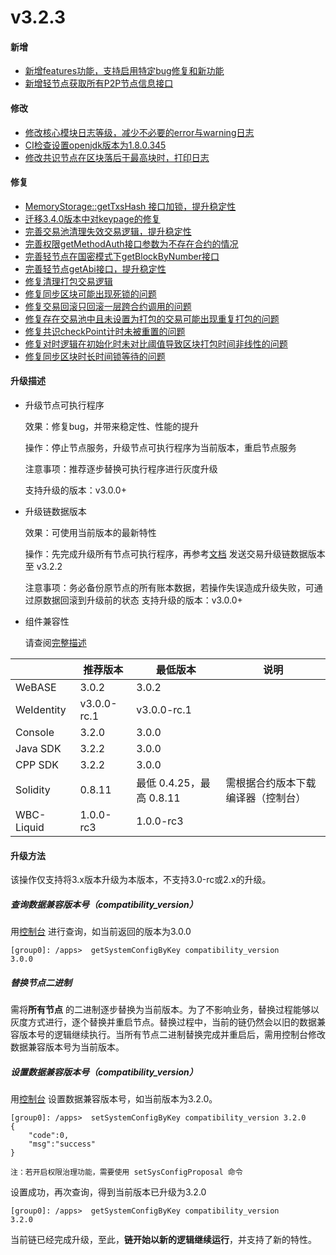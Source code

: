 # v3.2.3

#### 新增

* [新增features功能，支持启用特定bug修复和新功能](https://github.com/FISCO-BCOS/FISCO-BCOS/pull/3749)
* [新增轻节点获取所有P2P节点信息接口](https://github.com/FISCO-BCOS/FISCO-BCOS/pull/3775)

#### 修改

* [修改核心模块日志等级，减少不必要的error与warning日志](https://github.com/FISCO-BCOS/FISCO-BCOS/pull/3787)
* [CI检查设置openjdk版本为1.8.0.345](https://github.com/FISCO-BCOS/FISCO-BCOS/pull/3783)
* [修改共识节点在区块落后于最高块时，打印日志](https://github.com/FISCO-BCOS/FISCO-BCOS/pull/3744)

#### 修复

* [MemoryStorage::getTxsHash 接口加锁，提升稳定性](https://github.com/FISCO-BCOS/FISCO-BCOS/pull/3789)
* [迁移3.4.0版本中对keypage的修复](https://github.com/FISCO-BCOS/FISCO-BCOS/pull/3702)
* [完善交易池清理失效交易逻辑，提升稳定性](https://github.com/FISCO-BCOS/FISCO-BCOS/pull/3774)
* [完善权限getMethodAuth接口参数为不存在合约的情况](https://github.com/FISCO-BCOS/FISCO-BCOS/pull/3823)
* [完善轻节点在国密模式下getBlockByNumber接口](https://github.com/FISCO-BCOS/FISCO-BCOS/pull/3750)
* [完善轻节点getAbi接口，提升稳定性](https://github.com/FISCO-BCOS/FISCO-BCOS/pull/3768)
* [修复清理打包交易逻辑](https://github.com/FISCO-BCOS/FISCO-BCOS/pull/3678)
* [修复同步区块可能出现死锁的问题](https://github.com/FISCO-BCOS/FISCO-BCOS/pull/3751)
* [修复交易回滚只回滚一层跨合约调用的问题](https://github.com/FISCO-BCOS/FISCO-BCOS/pull/3620)
* [修复存在交易池中且未设置为打包的交易可能出现重复打包的问题](https://github.com/FISCO-BCOS/FISCO-BCOS/pull/3755)
* [修复共识checkPoint计时未被重置的问题](https://github.com/FISCO-BCOS/FISCO-BCOS/pull/3760)
* [修复对时逻辑在初始化时未对比阈值导致区块打包时间非线性的问题](https://github.com/FISCO-BCOS/FISCO-BCOS/pull/3776)
* [修复同步区块时长时间锁等待的问题](https://github.com/FISCO-BCOS/FISCO-BCOS/pull/3807)

#### 升级描述

* 升级节点可执行程序

  效果：修复bug，并带来稳定性、性能的提升

  操作：停止节点服务，升级节点可执行程序为当前版本，重启节点服务

  注意事项：推荐逐步替换可执行程序进行灰度升级

  支持升级的版本：v3.0.0+

* 升级链数据版本

  效果：可使用当前版本的最新特性

  操作：先完成升级所有节点可执行程序，再参考[文档](https://fisco-bcos-doc.readthedocs.io/zh_CN/latest/docs/introduction/change_log/3_2_1.html#id5)
  发送交易升级链数据版本至 v3.2.2

  注意事项：务必备份原节点的所有账本数据，若操作失误造成升级失败，可通过原数据回滚到升级前的状态
  支持升级的版本：v3.0.0+

* 组件兼容性

  请查阅[完整描述](https://fisco-bcos-documentation.readthedocs.io/zh_CN/latest/docs/compatibility.html#fisco-bcos-v3-2-2)

|            | 推荐版本        | 最低版本                | 说明                |
|------------|-------------|---------------------|-------------------|
| WeBASE     | 3.0.2       | 3.0.2               |                   |
| WeIdentity | v3.0.0-rc.1 | v3.0.0-rc.1         |                   |
| Console    | 3.2.0       | 3.0.0               |                   |
| Java SDK   | 3.2.2       | 3.0.0               |                   |
| CPP SDK    | 3.2.2       | 3.0.0               |                   |
| Solidity   | 0.8.11      | 最低 0.4.25，最高 0.8.11 | 需根据合约版本下载编译器（控制台） |
| WBC-Liquid | 1.0.0-rc3   | 1.0.0-rc3           |                   |

#### 升级方法

该操作仅支持将3.x版本升级为本版本，不支持3.0-rc或2.x的升级。

##### 查询数据兼容版本号（compatibility_version）

用[控制台](https://fisco-bcos-doc.readthedocs.io/zh_CN/latest/docs/operation_and_maintenance/console/console_commands.html#getsystemconfigbykey)
进行查询，如当前返回的版本为3.0.0

``` 
[group0]: /apps>  getSystemConfigByKey compatibility_version
3.0.0
```

##### 替换节点二进制

需将**所有节点**
的二进制逐步替换为当前版本。为了不影响业务，替换过程能够以灰度方式进行，逐个替换并重启节点。替换过程中，当前的链仍然会以旧的数据兼容版本号的逻辑继续执行。当所有节点二进制替换完成并重启后，需用控制台修改数据兼容版本号为当前版本。

##### 设置数据兼容版本号（compatibility_version）

用[控制台](https://fisco-bcos-doc.readthedocs.io/zh_CN/latest/docs/operation_and_maintenance/console/console_commands.html#setsystemconfigbykey)
设置数据兼容版本号，如当前版本为3.2.0。

```
[group0]: /apps>  setSystemConfigByKey compatibility_version 3.2.0
{
    "code":0,
    "msg":"success"
}

注：若开启权限治理功能，需要使用 setSysConfigProposal 命令
```

设置成功，再次查询，得到当前版本已升级为3.2.0

``` 
[group0]: /apps>  getSystemConfigByKey compatibility_version
3.2.0
```

当前链已经完成升级，至此，**链开始以新的逻辑继续运行**，并支持了新的特性。

